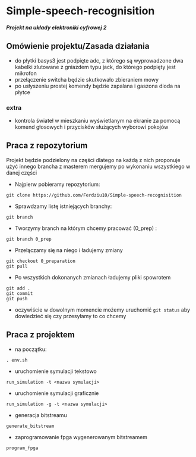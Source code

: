 # Simple-speech-recognisition
***Projekt na układy elektroniki cyfrowej 2***
## Omówienie projektu/Zasada działania
- do płytki basys3 jest podpięte adc, z którego są wyprowadzone dwa kabelki zlutowane z gniazdem typu jack, do którego podpięty jest mikrofon
- przełączenie switcha będzie skutkowało zbieraniem mowy
- po usłyszeniu prostej komendy będzie zapalana i gaszona dioda na płytce
### extra
- kontrola świateł w mieszkaniu wyświetlanym na ekranie za pomocą komend głosowych i przycisków służących wyborowi pokojów

## Praca z repozytorium
Projekt będzie podzielony na części dlatego na każdą z nich proponuje użyć innego brancha z masterem mergujemy po wykonaniu wszystkiego w danej części

- Najpierw pobieramy repozytorium:
```
git clone https://github.com/Ferdziu10/Simple-speech-recognisition
```
- Sprawdzamy listę istniejących branchy:
```
git branch
```
- Tworzymy branch na którym chcemy pracować (0_prep) :
```
git branch 0_prep
```
- Przełączamy się na niego i ładujemy zmiany
```
git checkout 0_preparation
git pull
```
- Po wszystkich dokonanych zmianach ładujemy pliki spowrotem 
```
git add .
git commit
git push
```

- oczywiście w dowolnym momencie możemy uruchomić `git status` aby dowiedzieć się czy przesyłamy to co chcemy

## Praca z projektem
- na początku:
```
. env.sh
```
- uruchomienie symulacji tekstowo
```
run_simulation -t <nazwa symulacji>
```
- uruchomienie symulacji graficznie
```
run_simulation -g -t <nazwa symulacji>
```
- generacja bitstreamu
```
generate_bitstream
```
- zaprogramowanie fpga wygenerowanym bitstreamem
```
program_fpga
```

